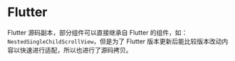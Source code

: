 # Flutter

Flutter 源码副本，部分组件可以直接继承自 Flutter 的组件，如：`NestedSingleChildScrollView`，但是为了 Flutter 版本更新后能比较版本改动内容以快速进行适配，所以也进行了源码拷贝。